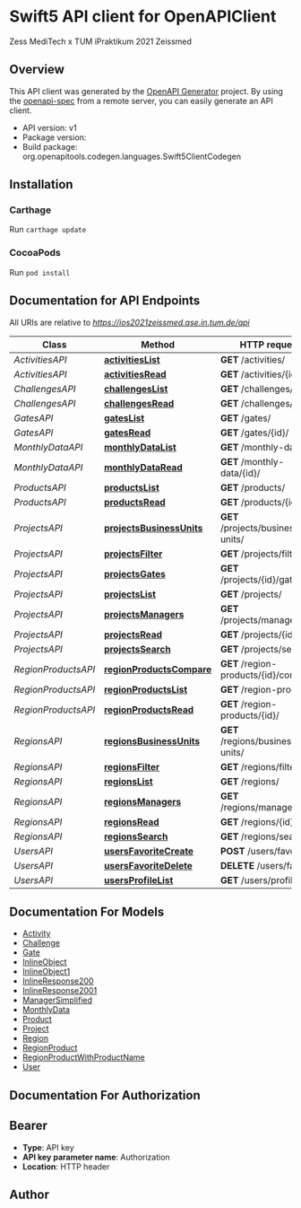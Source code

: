 # Swift5 API client for OpenAPIClient

Zess MediTech x TUM iPraktikum 2021 Zeissmed

## Overview
This API client was generated by the [OpenAPI Generator](https://openapi-generator.tech) project.  By using the [openapi-spec](https://github.com/OAI/OpenAPI-Specification) from a remote server, you can easily generate an API client.

- API version: v1
- Package version: 
- Build package: org.openapitools.codegen.languages.Swift5ClientCodegen

## Installation

### Carthage

Run `carthage update`

### CocoaPods

Run `pod install`

## Documentation for API Endpoints

All URIs are relative to *https://ios2021zeissmed.ase.in.tum.de/api*

Class | Method | HTTP request | Description
------------ | ------------- | ------------- | -------------
*ActivitiesAPI* | [**activitiesList**](docs/ActivitiesAPI.md#activitieslist) | **GET** /activities/ | 
*ActivitiesAPI* | [**activitiesRead**](docs/ActivitiesAPI.md#activitiesread) | **GET** /activities/{id}/ | 
*ChallengesAPI* | [**challengesList**](docs/ChallengesAPI.md#challengeslist) | **GET** /challenges/ | 
*ChallengesAPI* | [**challengesRead**](docs/ChallengesAPI.md#challengesread) | **GET** /challenges/{id}/ | 
*GatesAPI* | [**gatesList**](docs/GatesAPI.md#gateslist) | **GET** /gates/ | 
*GatesAPI* | [**gatesRead**](docs/GatesAPI.md#gatesread) | **GET** /gates/{id}/ | 
*MonthlyDataAPI* | [**monthlyDataList**](docs/MonthlyDataAPI.md#monthlydatalist) | **GET** /monthly-data/ | 
*MonthlyDataAPI* | [**monthlyDataRead**](docs/MonthlyDataAPI.md#monthlydataread) | **GET** /monthly-data/{id}/ | 
*ProductsAPI* | [**productsList**](docs/ProductsAPI.md#productslist) | **GET** /products/ | 
*ProductsAPI* | [**productsRead**](docs/ProductsAPI.md#productsread) | **GET** /products/{id}/ | 
*ProjectsAPI* | [**projectsBusinessUnits**](docs/ProjectsAPI.md#projectsbusinessunits) | **GET** /projects/business-units/ | 
*ProjectsAPI* | [**projectsFilter**](docs/ProjectsAPI.md#projectsfilter) | **GET** /projects/filter/ | 
*ProjectsAPI* | [**projectsGates**](docs/ProjectsAPI.md#projectsgates) | **GET** /projects/{id}/gates/ | 
*ProjectsAPI* | [**projectsList**](docs/ProjectsAPI.md#projectslist) | **GET** /projects/ | 
*ProjectsAPI* | [**projectsManagers**](docs/ProjectsAPI.md#projectsmanagers) | **GET** /projects/managers/ | 
*ProjectsAPI* | [**projectsRead**](docs/ProjectsAPI.md#projectsread) | **GET** /projects/{id}/ | 
*ProjectsAPI* | [**projectsSearch**](docs/ProjectsAPI.md#projectssearch) | **GET** /projects/search/ | 
*RegionProductsAPI* | [**regionProductsCompare**](docs/RegionProductsAPI.md#regionproductscompare) | **GET** /region-products/{id}/compare/ | 
*RegionProductsAPI* | [**regionProductsList**](docs/RegionProductsAPI.md#regionproductslist) | **GET** /region-products/ | 
*RegionProductsAPI* | [**regionProductsRead**](docs/RegionProductsAPI.md#regionproductsread) | **GET** /region-products/{id}/ | 
*RegionsAPI* | [**regionsBusinessUnits**](docs/RegionsAPI.md#regionsbusinessunits) | **GET** /regions/business-units/ | 
*RegionsAPI* | [**regionsFilter**](docs/RegionsAPI.md#regionsfilter) | **GET** /regions/filter/ | 
*RegionsAPI* | [**regionsList**](docs/RegionsAPI.md#regionslist) | **GET** /regions/ | 
*RegionsAPI* | [**regionsManagers**](docs/RegionsAPI.md#regionsmanagers) | **GET** /regions/managers/ | 
*RegionsAPI* | [**regionsRead**](docs/RegionsAPI.md#regionsread) | **GET** /regions/{id}/ | 
*RegionsAPI* | [**regionsSearch**](docs/RegionsAPI.md#regionssearch) | **GET** /regions/search/ | 
*UsersAPI* | [**usersFavoriteCreate**](docs/UsersAPI.md#usersfavoritecreate) | **POST** /users/favorite | 
*UsersAPI* | [**usersFavoriteDelete**](docs/UsersAPI.md#usersfavoritedelete) | **DELETE** /users/favorite | 
*UsersAPI* | [**usersProfileList**](docs/UsersAPI.md#usersprofilelist) | **GET** /users/profile | 


## Documentation For Models

 - [Activity](docs/Activity.md)
 - [Challenge](docs/Challenge.md)
 - [Gate](docs/Gate.md)
 - [InlineObject](docs/InlineObject.md)
 - [InlineObject1](docs/InlineObject1.md)
 - [InlineResponse200](docs/InlineResponse200.md)
 - [InlineResponse2001](docs/InlineResponse2001.md)
 - [ManagerSimplified](docs/ManagerSimplified.md)
 - [MonthlyData](docs/MonthlyData.md)
 - [Product](docs/Product.md)
 - [Project](docs/Project.md)
 - [Region](docs/Region.md)
 - [RegionProduct](docs/RegionProduct.md)
 - [RegionProductWithProductName](docs/RegionProductWithProductName.md)
 - [User](docs/User.md)


## Documentation For Authorization


## Bearer

- **Type**: API key
- **API key parameter name**: Authorization
- **Location**: HTTP header


## Author



